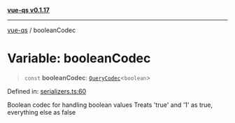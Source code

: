 [**vue-qs v0.1.17**](../README.md)

---

[vue-qs](../README.md) / booleanCodec

# Variable: booleanCodec

> `const` **booleanCodec**: [`QueryCodec`](../type-aliases/QueryCodec.md)\<`boolean`\>

Defined in: [serializers.ts:60](https://github.com/iamsomraj/vue-qs/blob/b89690c4cfcb78328e659968e3c7235730988be4/src/serializers.ts#L60)

Boolean codec for handling boolean values
Treats 'true' and '1' as true, everything else as false
